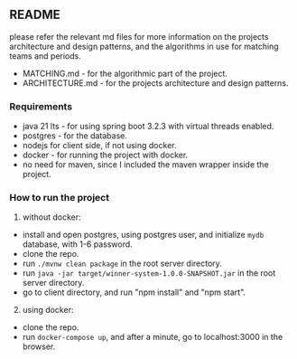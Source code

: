 ## README
please refer the relevant md files for more information on the projects architecture and design patterns, and the algorithms in use for matching teams and periods.
- MATCHING.md - for the algorithmic part of the project.
- ARCHITECTURE.md - for the projects architecture and design patterns.

### Requirements
- java 21 lts - for using spring boot 3.2.3 with virtual threads enabled. 
- postgres - for the database.
- nodejs for client side, if not using docker.
- docker - for running the project with docker.
- no need for maven, since I included the maven wrapper inside the project.

### How to run the project
1. without docker: 
- install and open postgres, using postgres user, and initialize `mydb` database, with 1-6 password.
- clone the repo.
- run `./mvnw clean package` in the root server directory.
- run `java -jar target/winner-system-1.0.0-SNAPSHOT.jar` in the root server directory.
- go to client directory, and run "npm install" and "npm start".

2. using docker:
- clone the repo.
- run `docker-compose up`, and after a minute, go to localhost:3000 in the browser.